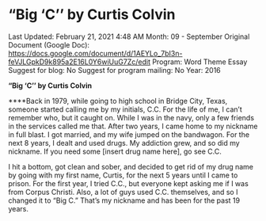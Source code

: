 # “Big ‘C’’ by Curtis Colvin

Last Updated: February 21, 2021 4:48 AM
Month: 09 - September
Original Document (Google Doc): https://docs.google.com/document/d/1AEYLo_7bI3n-feVJLGpkD9k895a2E16L0Y6wiUuG7Zc/edit
Program: Word Theme Essay
Suggest for blog: No
Suggest for program mailing: No
Year: 2016

**“Big ‘C’’ by Curtis Colvin**

****Back in 1979, while going to high school in Bridge City, Texas, someone started calling me by my initials, C.C. For the life of me, I can’t remember who, but it caught on. While I was in the navy, only a few friends in the services called me that. After two years, I came home to my nickname in full blast. I got married, and my wife jumped on the bandwagon. For the next 8 years, I dealt and used drugs. My addiction grew, and so did my nickname. If you need some [insert drug name here], go see C.C.

I hit a bottom, got clean and sober, and decided to get rid of my drug name by going with my first name, Curtis, for the next 5 years until I came to prison. For the first year, I tried C.C., but everyone kept asking me if I was from Corpus Christi. Also, a lot of guys used C.C. themselves, and so I changed it to “Big C.” That’s my nickname and has been for the past 19 years.